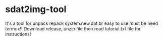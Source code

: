 # sdat2img-tool
It's a tool for unpack repack system.new.dat.br easy to use must be need termux!!
Download release, unzip file then read tutorial.txt file for instructions!
